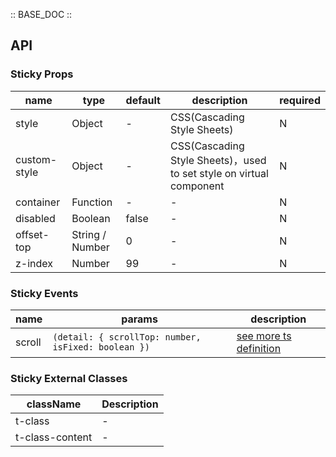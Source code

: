 :: BASE_DOC ::

## API

### Sticky Props

name | type | default | description | required
-- | -- | -- | -- | --
style | Object | - | CSS(Cascading Style Sheets) | N
custom-style | Object | - | CSS(Cascading Style Sheets)，used to set style on virtual component | N
container | Function | - | \- | N
disabled | Boolean | false | \- | N
offset-top | String / Number | 0 | \- | N
z-index | Number | 99 | \- | N

### Sticky Events

name | params | description
-- | -- | --
scroll | `(detail: { scrollTop: number, isFixed: boolean })` | [see more ts definition](https://github.com/Tencent/tdesign-miniprogram/blob/develop/packages/components/common/common.ts)

### Sticky External Classes

className | Description
-- | --
t-class | \-
t-class-content | \-
